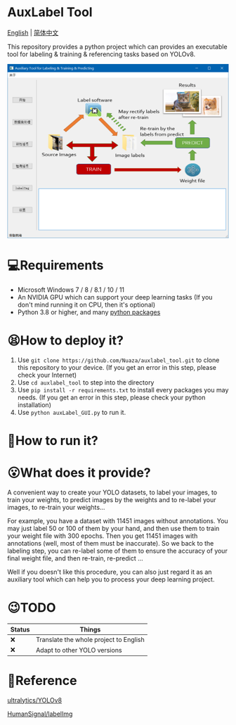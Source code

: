 # AuxLabel Tool
[English](./README.md) | [简体中文](./README_CN.md)

This repository provides a python project which can provides an executable tool for labeling &amp; training &amp; referencing tasks based on YOLOv8.

![image2](./resources/2.png)

# 💻Requirements

+ Microsoft Windows 7 / 8 / 8.1 / 10 / 11
+ An NVIDIA GPU which can support your deep learning tasks (If you don't mind running it on CPU, then it's optional)
+ Python 3.8 or higher, and many [python packages](./requirements.txt)

# 😫How to deploy it?

1. Use `git clone https://github.com/Nuaza/auxlabel_tool.git` to clone this repository to your device. (If you get an error in this step, please check your Internet)
2. Use `cd auxlabel_tool` to step into the directory
3. Use `pip install -r requirements.txt` to install every packages you may needs. (If you get an error in this step, please check your python installation)
4. Use `python auxLabel_GUI.py` to run it.

# 🤨How to run it?



# 😮What does it provide?

A convenient way to create your YOLO datasets, to label your images, to train your weights, to predict images by the weights and to re-label your images, to re-train your weights...

For example, you have a dataset with 11451 images without annotations. You may just label 50 or 100 of them by your hand, and then use them to train your weight file with 300 epochs. Then you get 11451 images with annotations (well, most of them must be inaccurate). So we back to the labeling step, you can re-label some of them to ensure the accuracy of your final weight file, and then re-train, re-predict ...

Well if you doesn't like this procedure, you can also just regard it as an auxiliary tool which can help you to process your deep learning project.

# 😉TODO

| Status | Things                                 |
| ------ | -------------------------------------- |
| ❌      | Translate the whole project to English |
| ❌      | Adapt to other YOLO versions           |

# 📑Reference

[ultralytics/YOLOv8](https://github.com/ultralytics/ultralytics)

[HumanSignal/labelImg](https://github.com/HumanSignal/labelImg)

